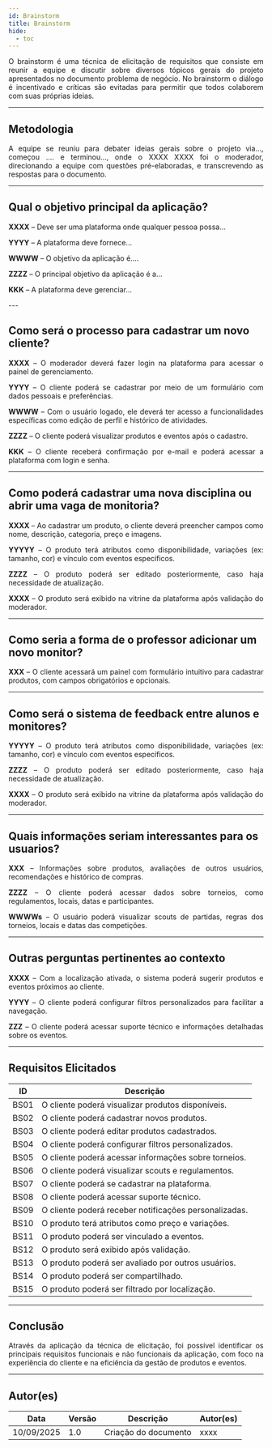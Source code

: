 ```yaml
---
id: Brainstorm
title: Brainstorm
hide:
  - toc
---
```

 
<p align = "justify">
O brainstorm é uma técnica de elicitação de requisitos que consiste em reunir a equipe e discutir sobre diversos tópicos gerais do projeto apresentados no documento problema de negócio. No brainstorm o diálogo é incentivado e críticas são evitadas para permitir que todos colaborem com suas próprias ideias.
</p>
 
---

## Metodologia
<p align = "justify">
A equipe se reuniu para debater ideias gerais sobre o projeto via..., começou .... e terminou..., onde o XXXX XXXX foi o moderador, direcionando a equipe com questões pré-elaboradas, e transcrevendo as respostas para o documento.
</p>
 
---

## Qual o objetivo principal da aplicação?

<p align="justify">
<b>XXXX</b> – Deve ser uma plataforma onde qualquer pessoa possa...
</p>

<p align="justify">
<b>YYYY</b> – A plataforma deve fornece...
</p>

<p align="justify">
<b>WWWW</b> – O objetivo da aplicação é....
</p>

<p align="justify">
<b>ZZZZ</b> – O principal objetivo da aplicação é a...
</p>

<p align="justify">
<b>KKK</b> – A plataforma deve gerenciar...


</p>
---

## Como será o processo para cadastrar um novo cliente?

<p align="justify">
<b>XXXX</b> – O moderador deverá fazer login na plataforma para acessar o painel de gerenciamento.
</p>

<p align="justify">
<b>YYYY</b> – O cliente poderá se cadastrar por meio de um formulário com dados pessoais e preferências.
</p>

<p align="justify">
<b>WWWW</b> – Com o usuário logado, ele deverá ter acesso a funcionalidades específicas como edição de perfil e histórico de atividades.
</p>

<p align="justify">
<b>ZZZZ</b> – O cliente poderá visualizar produtos e eventos após o cadastro.
</p>

<p align="justify">
<b>KKK</b> – O cliente receberá confirmação por e-mail e poderá acessar a plataforma com login e senha.
</p>

---

## Como poderá cadastrar uma nova disciplina ou abrir uma vaga de monitoria?

<p align="justify">
<b>XXXX</b> – Ao cadastrar um produto, o cliente deverá preencher campos como nome, descrição, categoria, preço e imagens.
</p>

<p align="justify">
<b>YYYYY</b> – O produto terá atributos como disponibilidade, variações (ex: tamanho, cor) e vínculo com eventos específicos.
</p>

<p align="justify">
<b>ZZZZ</b> – O produto poderá ser editado posteriormente, caso haja necessidade de atualização.
</p>

<p align="justify">
<b>XXXX</b> – O produto será exibido na vitrine da plataforma após validação do moderador.
</p>


---

## Como seria a forma de o professor adicionar um novo monitor?

<p align="justify">
<b>XXX</b> – O cliente acessará um painel com formulário intuitivo para cadastrar produtos, com campos obrigatórios e opcionais.
</p>

---

## Como será o sistema de feedback entre alunos e monitores?

<p align="justify">
<b>YYYYY</b> – O produto terá atributos como disponibilidade, variações (ex: tamanho, cor) e vínculo com eventos específicos.
</p>

<p align="justify">
<b>ZZZZ</b> – O produto poderá ser editado posteriormente, caso haja necessidade de atualização.
</p>

<p align="justify">
<b>XXXX</b> – O produto será exibido na vitrine da plataforma após validação do moderador.
</p>

---


## Quais informações seriam interessantes para os usuarios?

<p align="justify">
<b>XXX</b> – Informações sobre produtos, avaliações de outros usuários, recomendações e histórico de compras.
</p>

<p align="justify">
<b>ZZZZ</b> – O cliente poderá acessar dados sobre torneios, como regulamentos, locais, datas e participantes.
</p>

<p align="justify">
<b>WWWWs</b> – O usuário poderá visualizar scouts de partidas, regras dos torneios, locais e datas das competições.
</p>

---



## Outras perguntas pertinentes ao contexto

<p align="justify">
<b>XXXX</b> – Com a localização ativada, o sistema poderá sugerir produtos e eventos próximos ao cliente.
</p>

<p align="justify">
<b>YYYY</b> – O cliente poderá configurar filtros personalizados para facilitar a navegação.
</p>

<p align="justify">
<b>ZZZ</b> – O cliente poderá acessar suporte técnico e informações detalhadas sobre os eventos.
</p>

---

## Requisitos Elicitados

| ID   | Descrição |
|------|-----------|
| BS01 | O cliente poderá visualizar produtos disponíveis. |
| BS02 | O cliente poderá cadastrar novos produtos. |
| BS03 | O cliente poderá editar produtos cadastrados. |
| BS04 | O cliente poderá configurar filtros personalizados. |
| BS05 | O cliente poderá acessar informações sobre torneios. |
| BS06 | O cliente poderá visualizar scouts e regulamentos. |
| BS07 | O cliente poderá se cadastrar na plataforma. |
| BS08 | O cliente poderá acessar suporte técnico. |
| BS09 | O cliente poderá receber notificações personalizadas. |
| BS10 | O produto terá atributos como preço e variações. |
| BS11 | O produto poderá ser vinculado a eventos. |
| BS12 | O produto será exibido após validação. |
| BS13 | O produto poderá ser avaliado por outros usuários. |
| BS14 | O produto poderá ser compartilhado. |
| BS15 | O produto poderá ser filtrado por localização. |

---

## Conclusão

<p align="justify">
Através da aplicação da técnica de elicitação, foi possível identificar os principais requisitos funcionais e não funcionais da aplicação, com foco na experiência do cliente e na eficiência da gestão de produtos e eventos.
</p>


 
---


## Autor(es)

| Data       | Versão | Descrição            | Autor(es)                          |
|------------|--------|----------------------|------------------------------------|
| 10/09/2025 | 1.0    | Criação do documento | xxxx |
